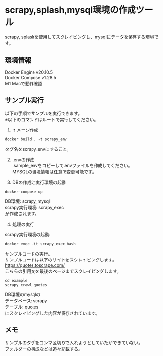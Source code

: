 # scrapy,splash,mysql環境の作成ツール

[scrapy](https://scrapy.org/), [splash](https://splash.readthedocs.io/)を使用してスクレイピングし、mysqlにデータを保存する環境です。

## 環境情報
Docker Engine v20.10.5  
Docker Compose v1.28.5  
M1 Macで動作確認  

## サンプル実行
以下の手順でサンプルを実行できます。  
※以下のコマンドはルートで実行してください。

1. イメージ作成  
```
docker build . -t scrapy_env
```
タグ名をscrapy_envにすること。

2. .envの作成  
.sample_envをコピーして.envファイルを作成してください。  
MYSQLの環境情報は任意で変更可能です。   

3. DBの作成と実行環境の起動  
```
docker-compose up
```
DB環境: scrapy_mysql  
scrapy実行環境: scrapy_exec  
が作成されます。

4. 処理の実行  
  
scrapy実行環境の起動:  
```
docker exec -it scrapy_exec bash
```

サンプルコードの実行。  
サンプルコードは以下のサイトをスクレイピングします。  
https://quotes.toscrape.com/  
こちらの引用文を最後のページまでスクレイピングします。  
```
cd example
scrapy crawl quotes
```

DB環境のmysqlの  
データベース: scrapy  
テーブル: quotes  
にスクレイピングした内容が保存されています。  
## メモ
サンプルのタグをコンマ区切りで入れようとしていたができていない。  
フォルダーの構成などは追々記載する。  
